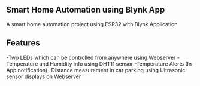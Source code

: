 Smart Home Automation using Blynk App
-
A smart home automation project using ESP32 with Blynk Application

Features
-
-Two LEDs which can be controlled from anywhere using Webserver
-Temperature and Humidity info using DHT11 sensor
-Temperature Alerts (In-App notification)
-Distance measurement in car parking using Ultrasonic sensor displays on Webserver

